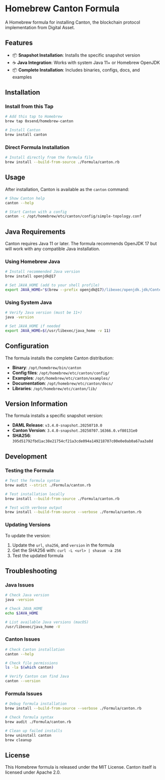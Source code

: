 # Homebrew Canton Formula

A Homebrew formula for installing Canton, the blockchain protocol implementation from Digital Asset.

## Features

- 📦 **Snapshot Installation**: Installs the specific snapshot version
- ☕ **Java Integration**: Works with system Java 11+ or Homebrew OpenJDK
- 📦 **Complete Installation**: Includes binaries, configs, docs, and examples

## Installation

### Install from this Tap

```bash
# Add this tap to Homebrew
brew tap 0xsend/homebrew-canton

# Install Canton
brew install canton
```

### Direct Formula Installation

```bash
# Install directly from the formula file
brew install --build-from-source ./Formula/canton.rb
```

## Usage

After installation, Canton is available as the `canton` command:

```bash
# Show Canton help
canton --help

# Start Canton with a config
canton -c /opt/homebrew/etc/canton/config/simple-topology.conf
```

## Java Requirements

Canton requires Java 11 or later. The formula recommends OpenJDK 17 but will work with any compatible Java installation.

### Using Homebrew Java

```bash
# Install recommended Java version
brew install openjdk@17

# Set JAVA_HOME (add to your shell profile)
export JAVA_HOME="$(brew --prefix openjdk@17)/libexec/openjdk.jdk/Contents/Home"
```

### Using System Java

```bash
# Verify Java version (must be 11+)
java -version

# Set JAVA_HOME if needed
export JAVA_HOME=$(/usr/libexec/java_home -v 11)
```

## Configuration

The formula installs the complete Canton distribution:

- **Binary**: `/opt/homebrew/bin/canton`
- **Config files**: `/opt/homebrew/etc/canton/config/`
- **Examples**: `/opt/homebrew/etc/canton/examples/`
- **Documentation**: `/opt/homebrew/etc/canton/docs/`
- **Libraries**: `/opt/homebrew/etc/canton/lib/`

## Version Information

The formula installs a specific snapshot version:

- **DAML Release**: `v3.4.0-snapshot.20250710.0`
- **Canton Version**: `3.4.0-snapshot.20250707.16366.0.vf80131e0`
- **SHA256**: `395d51792fbd1ac38e21754cf21a3cde094a149218707c00e0e0ab0a67aa3a8d`

## Development

### Testing the Formula

```bash
# Test the formula syntax
brew audit --strict ./Formula/canton.rb

# Test installation locally
brew install --build-from-source ./Formula/canton.rb

# Test with verbose output
brew install --build-from-source --verbose ./Formula/canton.rb
```

### Updating Versions

To update the version:

1. Update the `url`, `sha256`, and `version` in the formula
2. Get the SHA256 with: `curl -L <url> | shasum -a 256`
3. Test the updated formula

## Troubleshooting

### Java Issues

```bash
# Check Java version
java -version

# Check JAVA_HOME
echo $JAVA_HOME

# List available Java versions (macOS)
/usr/libexec/java_home -V
```

### Canton Issues

```bash
# Check Canton installation
canton --help

# Check file permissions
ls -la $(which canton)

# Verify Canton can find Java
canton --version
```

### Formula Issues

```bash
# Debug formula installation
brew install --build-from-source --verbose ./Formula/canton.rb

# Check formula syntax
brew audit ./Formula/canton.rb

# Clean up failed installs
brew uninstall canton
brew cleanup
```

## License

This Homebrew formula is released under the MIT License. Canton itself is licensed under Apache 2.0.
